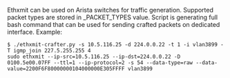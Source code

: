 Ethxmit can be used on Arista switches for traffic generation. Supported packet types are stored in _PACKET_TYPES value. Script is generating full bash command that can be used for sending crafted packets on dedicated interface.
Example:

    $ ./ethxmit-crafter.py -s 10.5.116.25 -d 224.0.0.22 -t 1 -i vlan3899 -T igmp_join 227.5.255.255 4
    sudo ethxmit --ip-src=10.5.116.25 --ip-dst=224.0.0.22 -D 0100.5e00.07FF --ttl=1 --ip-protocol=2 -s 54 --data-type=raw --data-value=2200F6F80000000104000000E305FFFF vlan3899